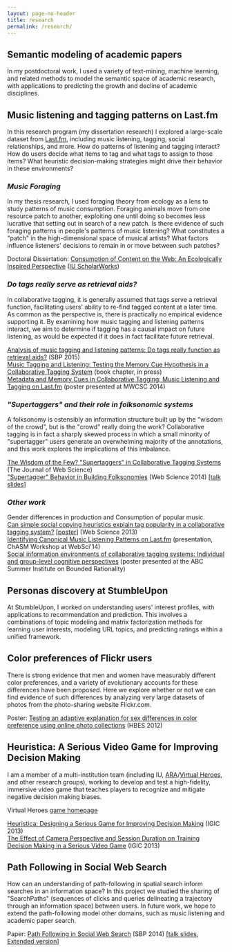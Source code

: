 ```yaml
---
layout: page-no-header
title: research
permalink: /research/
---
```


## Semantic modeling of academic papers

In my postdoctoral work, I used a variety of text-mining, machine learning, and related methods to model the semantic space of academic research, with applications to predicting the growth and decline of academic disciplines.

## Music listening and tagging patterns on Last.fm
<p>In this research program (my dissertation research) I explored a large-scale dataset from <a href="http://www.last.fm">Last.fm</a>, including music listening, tagging, social relationships, and more. How do patterns of listening and tagging interact? How do users decide what items to tag and what tags to assign to those items? What heuristic decision-making strategies might drive their behavior in these environments?</p>

<h3 ><i>Music Foraging</i></h3>
<div >
    <p>In my thesis research, I used foraging theory from ecology as a lens to study patterns of music consumption. Foraging animals move from one resource patch to another, exploiting one until doing so becomes less lucrative that setting out in search of a new patch. Is there evidence of such foraging patterns in people's patterns of music listening? What constitutes a "patch" in the high-dimensional space of musical artists? What factors influence listeners' decisions to remain in or move between such patches?</p>
<p>Doctoral Dissertation: <a href="/papers/thesis.lorince.pdf">Consumption of Content on the Web: An Ecologically Inspired Perspective</a> (<a href="https://scholarworks.iu.edu/dspace/handle/2022/20997">IU ScholarWorks</a>)</p>
</div>
<h3 ><i>Do tags really serve as retrieval aids?</i></h3>
<div >
    <p>In collaborative tagging, it is generally assumed that tags serve a retrieval function, facilitating users' ability to re-find tagged content at a later time. As common as the perspective is, there is practically no empirical evidence supporting it. By examining how music tagging and listening patterns interact, we aim to determine if tagging has a causal impact on future listening, as would be expected if it does in fact facilitate future retrieval.</p>
    <p><a href="/papers/2015.Lorince.Joseph.Todd.SBP.pdf">Analysis of music tagging and listening patterns: Do tags really function as retrieval aids?</a> (SBP 2015) <br />
    <a href="/papers/2016.Lorince.Todd.CogSciBigDataChapter.pdf">Music Tagging and Listening: Testing the Memory Cue Hypothesis in a Collaborative Tagging System</a> (book chapter, in press) <br />
    <a href="/posters/MWCSC2014.pdf">Metadata and Memory Cues in Collaborative Tagging: Music Listening and Tagging on Last.fm</a> (poster presented at MWCSC 2014) <br /></p>
</div>

<h3 ><i>"Supertaggers" and their role in folksonomic systems</i></h3>
<div >
<p>A folksonomy is ostensibly an information structure built up by the "wisdom of the crowd", but is the "crowd" really doing the work? Collaborative tagging is in fact a sharply skewed process in which a small minority of "supertagger" users generate an overwhelming majority of the annotations, and this work explores the implications of this imbalance.</p>
<p><a href="/papers/2015.Lorince.Zorowitz.Murdock.Todd.JOWS.pdf">The Wisdom of the Few? "Supertaggers" in Collaborative Tagging Systems</a> (The Journal of Web Science)<br/>
<a href="/papers/2014.Lorince.Zorowitz.Murdock.Todd.websci.pdf">"Supertagger" Behavior in Building Folksonomies</a> (Web Science 2014) [<a href="/pres/WebSci2014.pdf">talk slides</a>]</p>
</div>
<h3 ><i>Other work</i></h3>
<p>
Gender differences in production and Consumption of popular music.<br />
<a href="/papers/2013.Lorince.Todd.websci.pdf">Can simple social copying heuristics explain tag popularity in a collaborative tagging system?</a> [<a href="/posters/WebSci2013.pdf">poster</a>] (Web Science 2013)<br />
<a href="/pres/Chasm2014.pdf">Identifying Canonical Music Listening Patterns on Last.fm</a> (presentation, ChASM Workshop at WebSci'14)<br />
<a href="/posters/ABCposter.Lorince.pdf">Social information environments of collaborative tagging systems: Individual and group-level cognitive perspectives</a> (poster presented at the ABC Summer Institute on Bounded Rationality)
</p>

<h2>Personas discovery at StumbleUpon</h2>
 <p>At StumbleUpon, I worked on understanding users' interest profiles, with applications to recommendation and prediction. This involves a combinations of topic modeling and matrix factorization methods for learning user interests, modeling URL topics, and predicting ratings within a unified framework.</p>
<!--<h3 ">Try out the <a href="projects/tagging/tagExplorer.html">tag explorer</a>!</h3>-->

<h2>Color preferences of Flickr users</h2>
<p>There is strong evidence that men and women have measurably different color preferences, and a variety of evolutionary accounts for these differences have been proposed. Here we explore whether or not we can find evidence of such differences by analyzing very large datasets of photos from the photo-sharing website Flickr.com.</p>
<p>Poster: <a href="/posters/FlickrPoster.pdf">Testing an adaptive explanation for sex differences in color preference using online photo collections</a> (HBES 2012)</p>

<h2>Heuristica: A Serious Video Game for Improving Decision Making</h2>
<p>I am a member of a multi-institution team (including IU, <a href="http://www.ara.com/">ARA</a>/<a href="http://www.virtualheroes.com/">Virtual Heroes</a>, and other research groups), working to develop and test a high-fidelity, immersive video game that teaches players to recognize and mitigate negative decision making biases.</p>

<p>Virtual Heroes <a href="http://www.virtualheroes.com/projects/heuristica">game homepage</a></p>
<p>
<a href="/2013.Mullinix.et.al.IGIC.pdf">Heuristica: Designing a Serious Game for Improving Decision Making</a> (IGIC 2013)<br />
<a href="/papers/2013.Veinott.et.al.IGIC.pdf">The Effect of Camera Perspective and Session Duration on Training Decision Making in a Serious Video Game</a> (IGIC 2013)</p>

<h2>Path Following in Social Web Search</h2>
<p>How can an understanding of path-following in spatial search inform searches in an information space? In this project we studied the sharing of "SearchPaths" (sequences of clicks and queries delineating a trajectory through an information space) between users. In future work, we hope to extend the path-following model other domains, such as music listening and academic paper search.</p>
<p>Paper: <a href="/papers/2014.Lorince.Donato.Todd.sbp.conferenceVersion.pdf">Path Following in Social Web Search</a> (SBP 2014) [<a href="/pres/sbp2014.pdf">talk slides</a>, <a href="/papers/2014.Lorince.Donato.Todd.sbp.extended.pdf">Extended version</a>]</p>
